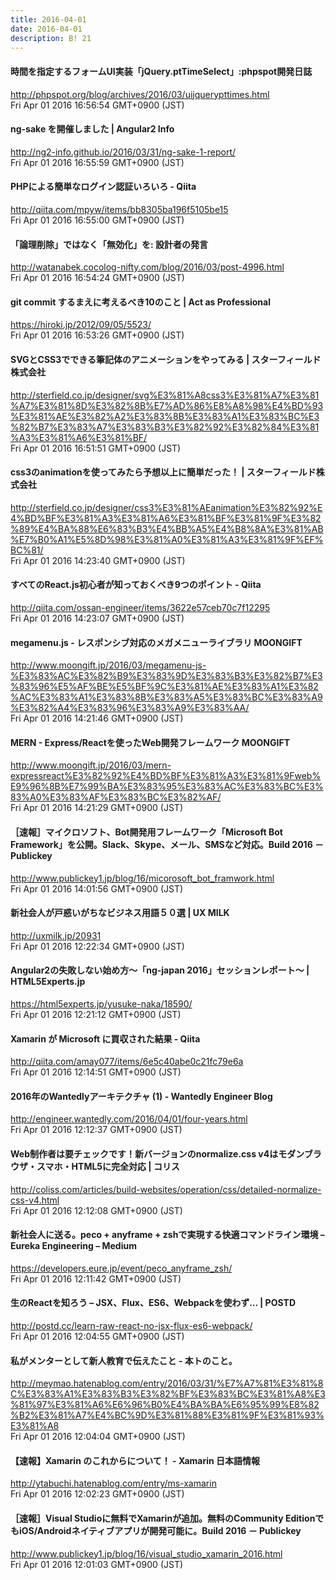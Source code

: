 ```yaml
---
title: 2016-04-01
date: 2016-04-01
description: B! 21
---
```


#### 時間を指定するフォームUI実装「jQuery.ptTimeSelect」:phpspot開発日誌
http://phpspot.org/blog/archives/2016/03/uijquerypttimes.html<br>
Fri Apr 01 2016 16:56:54 GMT+0900 (JST)<br>


#### ng-sake を開催しました | Angular2 Info
http://ng2-info.github.io/2016/03/31/ng-sake-1-report/<br>
Fri Apr 01 2016 16:55:59 GMT+0900 (JST)<br>


#### PHPによる簡単なログイン認証いろいろ - Qiita
http://qiita.com/mpyw/items/bb8305ba196f5105be15<br>
Fri Apr 01 2016 16:55:00 GMT+0900 (JST)<br>


#### 「論理削除」ではなく「無効化」を: 設計者の発言
http://watanabek.cocolog-nifty.com/blog/2016/03/post-4996.html<br>
Fri Apr 01 2016 16:54:24 GMT+0900 (JST)<br>


#### git commit するまえに考えるべき10のこと | Act as Professional
https://hiroki.jp/2012/09/05/5523/<br>
Fri Apr 01 2016 16:53:26 GMT+0900 (JST)<br>


#### SVGとCSS3でできる筆記体のアニメーションをやってみる | スターフィールド株式会社
http://sterfield.co.jp/designer/svg%E3%81%A8css3%E3%81%A7%E3%81%A7%E3%81%8D%E3%82%8B%E7%AD%86%E8%A8%98%E4%BD%93%E3%81%AE%E3%82%A2%E3%83%8B%E3%83%A1%E3%83%BC%E3%82%B7%E3%83%A7%E3%83%B3%E3%82%92%E3%82%84%E3%81%A3%E3%81%A6%E3%81%BF/<br>
Fri Apr 01 2016 16:51:51 GMT+0900 (JST)<br>


#### css3のanimationを使ってみたら予想以上に簡単だった！ | スターフィールド株式会社
http://sterfield.co.jp/designer/css3%E3%81%AEanimation%E3%82%92%E4%BD%BF%E3%81%A3%E3%81%A6%E3%81%BF%E3%81%9F%E3%82%89%E4%BA%88%E6%83%B3%E4%BB%A5%E4%B8%8A%E3%81%AB%E7%B0%A1%E5%8D%98%E3%81%A0%E3%81%A3%E3%81%9F%EF%BC%81/<br>
Fri Apr 01 2016 14:23:40 GMT+0900 (JST)<br>


#### すべてのReact.js初心者が知っておくべき9つのポイント - Qiita
http://qiita.com/ossan-engineer/items/3622e57ceb70c7f12295<br>
Fri Apr 01 2016 14:23:07 GMT+0900 (JST)<br>


#### megamenu.js - レスポンシブ対応のメガメニューライブラリ MOONGIFT
http://www.moongift.jp/2016/03/megamenu-js-%E3%83%AC%E3%82%B9%E3%83%9D%E3%83%B3%E3%82%B7%E3%83%96%E5%AF%BE%E5%BF%9C%E3%81%AE%E3%83%A1%E3%82%AC%E3%83%A1%E3%83%8B%E3%83%A5%E3%83%BC%E3%83%A9%E3%82%A4%E3%83%96%E3%83%A9%E3%83%AA/<br>
Fri Apr 01 2016 14:21:46 GMT+0900 (JST)<br>


#### MERN - Express/Reactを使ったWeb開発フレームワーク MOONGIFT
http://www.moongift.jp/2016/03/mern-expressreact%E3%82%92%E4%BD%BF%E3%81%A3%E3%81%9Fweb%E9%96%8B%E7%99%BA%E3%83%95%E3%83%AC%E3%83%BC%E3%83%A0%E3%83%AF%E3%83%BC%E3%82%AF/<br>
Fri Apr 01 2016 14:21:29 GMT+0900 (JST)<br>


#### ［速報］マイクロソフト、Bot開発用フレームワーク「Microsoft Bot Framework」を公開。Slack、Skype、メール、SMSなど対応。Build 2016 － Publickey
http://www.publickey1.jp/blog/16/micorosoft_bot_framwork.html<br>
Fri Apr 01 2016 14:01:56 GMT+0900 (JST)<br>


#### 新社会人が戸惑いがちなビジネス用語５０選 | UX MILK
http://uxmilk.jp/20931<br>
Fri Apr 01 2016 12:22:34 GMT+0900 (JST)<br>


#### Angular2の失敗しない始め方〜「ng-japan 2016」セッションレポート〜 | HTML5Experts.jp
https://html5experts.jp/yusuke-naka/18590/<br>
Fri Apr 01 2016 12:21:12 GMT+0900 (JST)<br>


#### Xamarin が Microsoft に買収された結果 - Qiita
http://qiita.com/amay077/items/6e5c40abe0c21fc79e6a<br>
Fri Apr 01 2016 12:14:51 GMT+0900 (JST)<br>


#### 2016年のWantedlyアーキテクチャ (1) - Wantedly Engineer Blog
http://engineer.wantedly.com/2016/04/01/four-years.html<br>
Fri Apr 01 2016 12:12:37 GMT+0900 (JST)<br>


####   Web制作者は要チェックです！新バージョンのnormalize.css v4はモダンブラウザ・スマホ・HTML5に完全対応 | コリス
http://coliss.com/articles/build-websites/operation/css/detailed-normalize-css-v4.html<br>
Fri Apr 01 2016 12:12:08 GMT+0900 (JST)<br>


#### 新社会人に送る。peco + anyframe + zshで実現する快適コマンドライン環境 – Eureka Engineering – Medium
https://developers.eure.jp/event/peco_anyframe_zsh/<br>
Fri Apr 01 2016 12:11:42 GMT+0900 (JST)<br>


#### 生のReactを知ろう – JSX、Flux、ES6、Webpackを使わず… | POSTD
http://postd.cc/learn-raw-react-no-jsx-flux-es6-webpack/<br>
Fri Apr 01 2016 12:04:55 GMT+0900 (JST)<br>


#### 私がメンターとして新人教育で伝えたこと - 本トのこと。
http://meymao.hatenablog.com/entry/2016/03/31/%E7%A7%81%E3%81%8C%E3%83%A1%E3%83%B3%E3%82%BF%E3%83%BC%E3%81%A8%E3%81%97%E3%81%A6%E6%96%B0%E4%BA%BA%E6%95%99%E8%82%B2%E3%81%A7%E4%BC%9D%E3%81%88%E3%81%9F%E3%81%93%E3%81%A8<br>
Fri Apr 01 2016 12:04:04 GMT+0900 (JST)<br>


#### 【速報】Xamarin のこれからについて！ - Xamarin 日本語情報
http://ytabuchi.hatenablog.com/entry/ms-xamarin<br>
Fri Apr 01 2016 12:02:23 GMT+0900 (JST)<br>


#### ［速報］Visual Studioに無料でXamarinが追加。無料のCommunity EditionでもiOS/Androidネイティブアプリが開発可能に。Build 2016 － Publickey
http://www.publickey1.jp/blog/16/visual_studio_xamarin_2016.html<br>
Fri Apr 01 2016 12:01:03 GMT+0900 (JST)<br>


